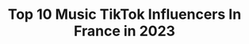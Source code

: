 ---
title: Top 10 Music TikTok Influencers In France in 2023
description: >-
  Find top music TikTok influencers in France in 2023. Most popular hashtags: #pourtoi #fyp #humour #foryou.
platform: TikTok
hits: 324
text_top: Analyze the most popular TikTok accounts on inBeat.
text_bottom: inBeat has 324 TikTok influencers like this in France for you to collaborate.
profiles:
  - username: "liahail"
    fullname: >-
      Liahailmusic
    bio: >-
      ✨Music et Acting✨ Contact: lia@hotmango.fr Music:liahailmusic@yahoo.com
    location: "France"
    followers: 246000
    engagement: 2387
    commentsToLikes: 0.056138
    id: ckc8h319cb8fs0j23lk8imbpa
    verified: false
    hashtags: "#foryoupage, #pourtoipage, #pourtoi, #enigme"
  - username: "k_yyy7"
    fullname: >-
      Klervie🍃
    bio: >-
      18✨♍️ she/her Paris ✌🏻🇫🇷 Bring back Musical.ly Nothing to add🙂
    location: "France"
    followers: 12500
    engagement: 2068
    commentsToLikes: 0.042744
    id: ck9v90hesbxt40j783dplwqlg
    verified: false
    hashtags: "#ddlg, #trend, #transition, #kinktok"
  - username: "iceyesee"
    fullname: >-
      IC - Musique / Beatmaker
    bio: >-
      Je réponds sur INSTA👆🏽 Music-Creator 💫 ÉCOUTE mon mini ALBUM sur SPOTIFY👇🏽
    location: "France"
    followers: 160100
    engagement: 2377
    commentsToLikes: 0.064613
    id: ck961dwipm5dk0j78hro99y76
    verified: false
    hashtags: "#musiquetiktok, #tiktokmusique, #duels, #remix"
  - username: "youngdragun"
    fullname: >-
      YoungDragun
    bio: >-
      17 yo Young Yellow Asian I love rice and music My Instagram: @youngdragun (13k)
    location: "France"
    followers: 55100
    engagement: 2700
    commentsToLikes: 0.060611
    id: ckacusdi6kfvq0i78hgnj1uzu
    verified: false
    hashtags: "#humour, #pourtoi, #asian, #fyp"
  - username: "mrdeadpo_sz1"
    fullname: >-
      mrdeadpo_sz
    bio: >-
      en couple 🇲🇫 conv: aucune music: synth et autre
    location: "France"
    followers: 5920
    engagement: 1192
    commentsToLikes: 0.123363
    id: ckb9pepenkblq0j230m3hzyds
    verified: false
    hashtags: "#cosplay, #anime, #manga, #humour"
  - username: "chakeup"
    fullname: >-
      Charlène 🐾
    bio: >-
      ça a changé musical.ly une revenante de retour pour te donner le sourire ☀️
    location: "France"
    followers: 136300
    engagement: 2146
    commentsToLikes: 0.010738
    id: ck8p0fmj2gkrh0j78mw3mwv0l
    verified: true
    hashtags: "#dontrushchallenge, #freezeframe, #ootd, #look"
  - username: "dylan_le_blanc"
    fullname: >-
      Dylan Le Blanc
    bio: >-
      Je vous répond sur insta 👆🏻 YOUTUBE: Dylan Le Blanc CHAÎNE MUSIC: DLB MUSIC
    location: "France"
    followers: 218200
    engagement: 2105
    commentsToLikes: 0.006490
    id: cka7p1jg75cwm0i78rlqznnl5
    verified: false
    hashtags: "#foryou, #humour, #pourtoi, #rap"
  - username: "im.amelle"
    fullname: >-
      Im.amelle
    bio: >-
      Riding in music ! Insta: fakir_jarrouie im.amelle Snapchat :amelle.banane
    location: "France"
    followers: 36900
    engagement: 2927
    commentsToLikes: 0.007612
    id: ck90tqtabto3k0j781z83w1gl
    verified: false
    hashtags: "#love, #fyp, #cheval, #foryou"
  - username: "leilaliloo"
    fullname: >-
      LeïLa Liloo
    bio: >-
      Qui est comme moi ? 🤣 Certifiée grâce à la 👑 de Musicaly ⬇️ Mon insta ⬇️
    location: "France"
    followers: 39300
    engagement: 1664
    commentsToLikes: 0.040450
    id: ckcugq223f9uh0j23k7jy1llf
    verified: true
    hashtags: "#maroc, #foryou, #monstre, #jnoun"
  - username: "arthurblzo"
    fullname: >-
      Arthur Bolzonella
    bio: >-
      Arthur 16 ans Instagram : ↗️ Merci pour les 20K 🙏🏼❤️ Chanteur/musicien
    location: "France"
    followers: 21500
    engagement: 1625
    commentsToLikes: 0.020532
    id: ckacr8aaj49qk0i78wxhmk65o
    verified: false
    hashtags: "#fyp, #foryou, #pourtoi, #dimidimitar"
---